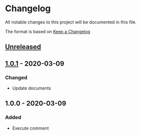 # Changelog
All notable changes to this project will be documented in this file.

The format is based on [Keep a Changelog](http://keepachangelog.com/en/1.0.0/)

## [Unreleased]

## [1.0.1] - 2020-03-09
### Changed
* Update documents

## 1.0.0 - 2020-03-09
### Added
* Execute comment

[Unreleased]: https://github.com/nwtgck/actions-netlify/compare/v1.0.1...HEAD
[1.0.1]: https://github.com/nwtgck/actions-netlify/compare/v1.0.0...v1.0.1
